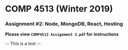 # COMP 4513 (Winter 2019)
### Assignment #2: Node, MongoDB, React, Hosting

**Please view `COMP4513 Assignment 3.pdf` for instructions**

-- This is a test --

